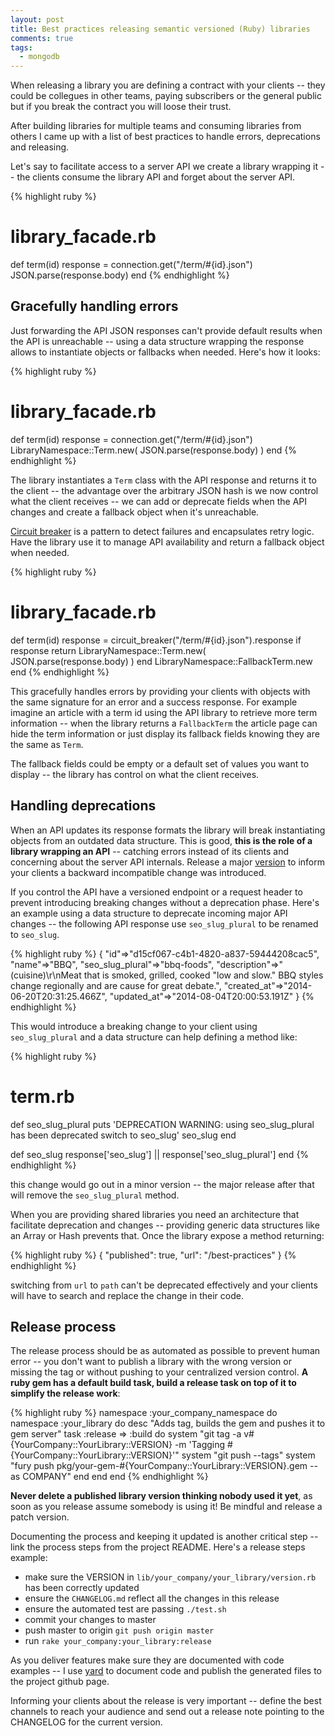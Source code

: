 ```yaml
---
layout: post
title: Best practices releasing semantic versioned (Ruby) libraries
comments: true
tags:
  - mongodb
---
```



When releasing a library you are defining a contract with your clients -- they could be collegues in other teams, paying subscribers or the general public but if you break the contract you will loose their trust.

After building libraries for multiple teams and consuming libraries from others I came up with a list of best practices to handle errors, deprecations and releasing.

Let's say to facilitate access to a server API we create a library wrapping it -- the clients consume the library API and forget about the server API.

{% highlight ruby %}
# library_facade.rb
def term(id)
  response = connection.get("/term/#{id}.json")
  JSON.parse(response.body)
end
{% endhighlight %}

## Gracefully handling errors

Just forwarding the API JSON responses can't provide default results when the API is unreachable -- using a data structure wrapping the response allows to instantiate objects or fallbacks when needed. Here's how it looks:

{% highlight ruby %}
# library_facade.rb
def term(id)
  response = connection.get("/term/#{id}.json")
  LibraryNamespace::Term.new( JSON.parse(response.body) )
end
{% endhighlight %}

The library instantiates a `Term` class with the API response and returns it to the client -- the advantage over the arbitrary JSON hash is we now control what the client receives -- we can add or deprecate fields when the API changes and create a fallback object when it's unreachable.

[Circuit breaker](http://martinfowler.com/bliki/CircuitBreaker.html) is a pattern to detect failures and encapsulates retry logic. Have the library use it to manage API availability and return a fallback object when needed.


{% highlight ruby %}
# library_facade.rb
def term(id)
  response = circuit_breaker("/term/#{id}.json").response
  if response
    return LibraryNamespace::Term.new( JSON.parse(response.body) )
  end
  LibraryNamespace::FallbackTerm.new
end
{% endhighlight %}

This gracefully handles errors by providing your clients with objects with the same signature for an error and a success response. For example imagine an article with a term id using the API library to retrieve more term information -- when the library returns a `FallbackTerm` the article page can hide the term information or just display its fallback fields knowing they are the same as `Term`.

The fallback fields could be empty or a default set of values you want to display -- the library has control on what the client receives.

## Handling deprecations

When an API updates its response formats the library will break instantiating objects from an outdated data structure. This is good, **this is the role of a library wrapping an API** -- catching errors instead of its clients and concerning about the server API internals. Release a major [version](http://semver.org/) to inform your clients a backward incompatible change was introduced.

If you control the API have a versioned endpoint or a request header to prevent introducing breaking changes without a deprecation phase. Here's an example using a data structure to deprecate incoming major API changes -- the following API response use `seo_slug_plural` to be renamed to `seo_slug`. 

{% highlight ruby %}
{
    "id"=>"d15cf067-c4b1-4820-a837-59444208cac5",
    "name"=>"BBQ",
    "seo_slug_plural"=>"bbq-foods",
    "description"=>"(cuisine)\r\nMeat that is smoked, grilled, cooked \"low and slow.\" BBQ styles change regionally and are cause for great debate.",
    "created_at"=>"2014-06-20T20:31:25.466Z",
    "updated_at"=>"2014-08-04T20:00:53.191Z"
}
{% endhighlight %}

This would introduce a breaking change to your client using `seo_slug_plural` and a data structure can help defining a method like:

{% highlight ruby %}
# term.rb
def seo_slug_plural
  puts 'DEPRECATION WARNING: using seo_slug_plural has been deprecated switch to seo_slug'
  seo_slug
end

def seo_slug
  response['seo_slug'] || response['seo_slug_plural']
end
{% endhighlight %}

this change would go out in a minor version -- the major release after that will remove the `seo_slug_plural` method.

When you are providing shared libraries you need an architecture that facilitate deprecation and changes -- providing generic data structures like an Array or Hash prevents that. Once the library expose a method returning:

{% highlight ruby %}
{ "published": true, "url": "/best-practices" }
{% endhighlight %}

switching from `url` to `path` can't be deprecated effectively and your clients will have to search and replace the change in their code.


## Release process

The release process should be as automated as possible to prevent human error -- you don't want to publish a library with the wrong version or missing the tag or without pushing to your centralized version control. **A ruby gem has a default build task, build a release task on top of it to simplify the release work**:

{% highlight ruby %}
namespace :your_company_namespace do
  namespace :your_library do
    desc "Adds tag, builds the gem and pushes it to gem server"
    task :release => :build do
      system "git tag -a v#{YourCompany::YourLibrary::VERSION} -m 'Tagging #{YourCompany::YourLibrary::VERSION}'"
      system "git push --tags"
      system "fury push pkg/your-gem-#{YourCompany::YourLibrary::VERSION}.gem --as COMPANY"
    end
  end
end
{% endhighlight %}

**Never delete a published library version thinking nobody used it yet**, as soon as you release assume somebody is using it! Be mindful and release a patch version.


Documenting the process and keeping it updated is another critical step -- link the process steps from the project README. Here's a release steps example:

* make sure the VERSION in `lib/your_company/your_library/version.rb` has been correctly updated
* ensure the `CHANGELOG.md` reflect all the changes in this release
* ensure the automated test are passing `./test.sh`
* commit your changes to master
* push master to origin `git push origin master`
* run `rake your_company:your_library:release`

As you deliver features make sure they are documented with code examples -- I use [yard](http://yardoc.org/) to document code and publish the generated files to the project github page.

Informing your clients about the release is very important -- define the best channels to reach your audience and send out a release note pointing to the CHANGELOG for the current version.


